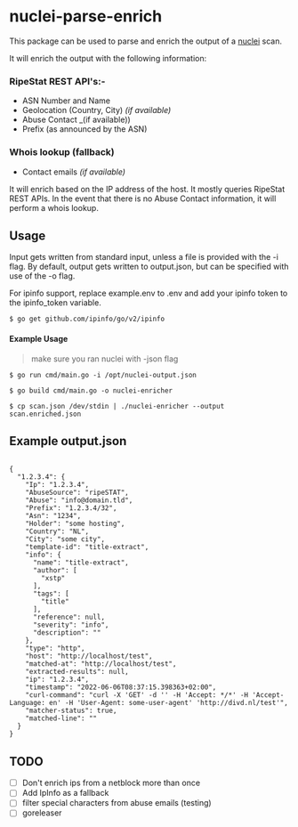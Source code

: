 # nuclei-parse-enrich

This package can be used to parse and enrich the output of a [nuclei](https://github.com/projectdiscovery/nuclei) scan.

It will enrich the output with the following information:

### RipeStat REST API's:-
- ASN Number and Name
- Geolocation (Country, City) _(if available)_
- Abuse Contact _(if available))
- Prefix (as announced by the ASN)


### Whois lookup (fallback)
- Contact emails _(if available)_

It will enrich based on the IP address of the host. It mostly queries RipeStat REST APIs.
In the event that there is no Abuse Contact information, it will perform a whois lookup.

## Usage
Input gets written from standard input, unless a file is provided with the -i flag.
By default, output gets written to output.json, but can be specified with use of the -o flag.

For ipinfo support, replace example.env to .env and add your ipinfo token to the ipinfo_token variable.

`$ go get github.com/ipinfo/go/v2/ipinfo`


#### Example Usage

> make sure you ran nuclei with -json flag

`$ go run cmd/main.go -i /opt/nuclei-output.json`

`$ go build cmd/main.go -o nuclei-enricher`

`$ cp scan.json /dev/stdin | ./nuclei-enricher --output scan.enriched.json`



## Example output.json

```

{
  "1.2.3.4": {
    "Ip": "1.2.3.4",
    "AbuseSource": "ripeSTAT",
    "Abuse": "info@domain.tld",
    "Prefix": "1.2.3.4/32",
    "Asn": "1234",
    "Holder": "some hosting",
    "Country": "NL",
    "City": "some city",
    "template-id": "title-extract",
    "info": {
      "name": "title-extract",
      "author": [
        "xstp"
      ],
      "tags": [
        "title"
      ],
      "reference": null,
      "severity": "info",
      "description": ""
    },
    "type": "http",
    "host": "http://localhost/test",
    "matched-at": "http://localhost/test",
    "extracted-results": null,
    "ip": "1.2.3.4",
    "timestamp": "2022-06-06T08:37:15.398363+02:00",
    "curl-command": "curl -X 'GET' -d '' -H 'Accept: */*' -H 'Accept-Language: en' -H 'User-Agent: some-user-agent' 'http://divd.nl/test'",
    "matcher-status": true,
    "matched-line": ""
  }
}

```


## TODO

- [ ] Don't enrich ips from a netblock more than once
- [ ] Add IpInfo as a fallback
- [ ] filter special characters from abuse emails (testing)
- [ ] goreleaser 
